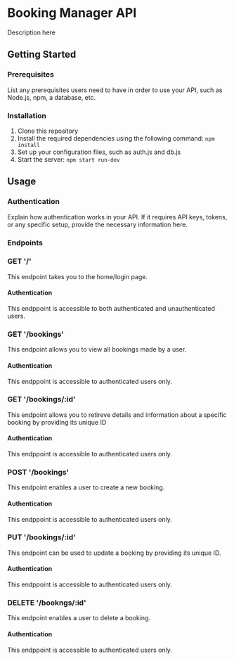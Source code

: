 # Booking Manager API

Description here

## Getting Started
### Prerequisites
List any prerequisites users need to have in order to use your API, such as Node.js, npm, a database, etc.

### Installation
1. Clone this repository
2. Install the required dependencies using the following command: `npm install`
3. Set up your configuration files, such as auth.js and db.js
4. Start the server: `npm start run-dev`

## Usage

### Authentication

Explain how authentication works in your API. If it requires API keys, tokens, or any specific setup, provide the necessary information here.

### Endpoints
### GET '/'
This endpoint takes you to the home/login page.

#### Authentication
This endppoint is accessible to both authenticated and unauthenticated users.

### GET '/bookings'
This endpoint allows you to view all bookings made by a user.

#### Authentication
This endppoint is accessible to authenticated users only.

### GET '/bookings/:id'
This endpoint allows you to retireve details and information about a specific booking by providing its unique ID

#### Authentication
This endppoint is accessible to authenticated users only.

### POST '/bookings'
This endpoint enables a user to create a new booking.

#### Authentication
This endppoint is accessible to authenticated users only.

### PUT '/bookings/:id'
This endpoint can be used to update a booking by providing its unique ID.

#### Authentication
This endppoint is accessible to authenticated users only.

### DELETE '/bookngs/:id'
This endpoint enables a user to delete a booking.

#### Authentication
This endppoint is accessible to authenticated users only.

